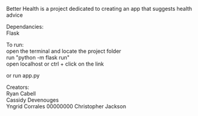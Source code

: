 Better Health is a project dedicated to creating an app that suggests health advice

Dependancies:  
Flask

To run:  
open the terminal and locate the project folder  
run "python -m flask run"  
open localhost or ctrl + click on the link  

or run app.py  

Creators:  
Ryan Cabell  
Cassidy Devenouges  
Yngrid Corrales 00000000 
Christopher Jackson

